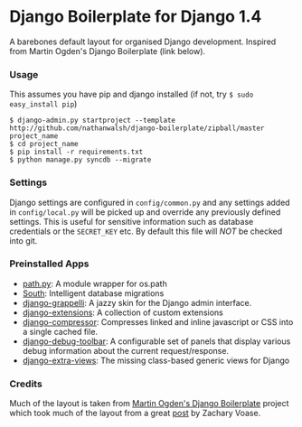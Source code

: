 Django Boilerplate for Django 1.4
=================================

A barebones default layout for organised Django development. Inspired from Martin Ogden's Django Boilerplate (link below).


### Usage

This assumes you have pip and django installed (if not, try `$ sudo easy_install pip`)

    $ django-admin.py startproject --template http://github.com/nathanwalsh/django-boilerplate/zipball/master project_name
    $ cd project_name
    $ pip install -r requirements.txt
    $ python manage.py syncdb --migrate


### Settings

Django settings are configured in `config/common.py` and any settings added in `config/local.py` will be picked up and override any previously defined settings. This is useful for sensitive information such as database credentials or the `SECRET_KEY` etc. By default this file will *NOT* be checked into git.


### Preinstalled Apps

 * [path.py](https://github.com/dottedmag/path.py): A module wrapper for os.path
 * [South](http://south.aeracode.org/): Intelligent database migrations
 * [django-grappelli](https://github.com/sehmaschine/django-grappelli): A jazzy skin for the Django admin interface.
 * [django-extensions](https://github.com/django-extensions): A collection of custom extensions
 * [django-compressor](https://github.com/jezdez/django_compressor): Compresses linked and inline javascript or CSS into a single cached file.
 * [django-debug-toolbar](https://github.com/django-debug-toolbar/django-debug-toolbar): A configurable set of panels that display various debug information about the current request/response.
 * [django-extra-views](https://github.com/AndrewIngram/django-extra-views): The missing class-based generic views for Django


### Credits

Much of the layout is taken from [Martin Ogden's Django Boilerplate](https://github.com/martinogden/django-boilerplate) project which took much of the layout from a great [post](http://blog.zacharyvoase.com/2010/02/03/django-project-conventions/) by Zachary Voase.


